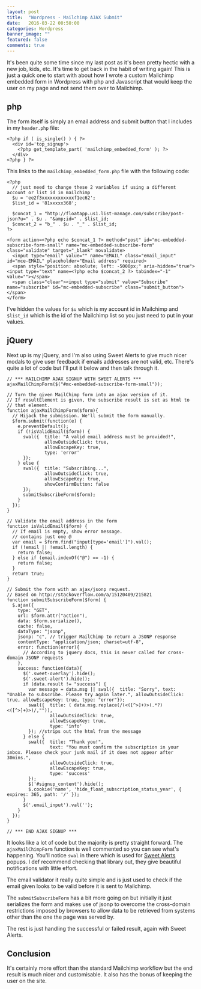 ```yaml
---
layout: post
title:  "Wordpress - Mailchimp AJAX Submit"
date:   2016-03-22 00:50:00
categories: Wordpress
banner_image: ""
featured: false
comments: true
---
```


It's been quite some time since my last post as it's been pretty hectic with a new job, kids, etc. It's time to get back in the habit of writing again!  This is just a quick one to start with about how I wrote a custom Mailchimp embedded form in Wordpress with php and Javascript that would keep the user on my page and not send them over to Mailchimp.

<!--more-->

## php

The form itself is simply an email address and submit button that I includes in my ```header.php``` file:

    <?php if ( is_single() ) { ?>
      <div id='top_signup'>
        <?php get_template_part( 'mailchimp_embedded_form' ); ?>
      </div>
    <?php } ?>

This links to the ```mailchimp_embedded_form.php``` file with the following code:

    <?php
      // just need to change these 2 variables if using a different account or list id in mailchimp
      $u = 'ee2f3xxxxxxxxxxxxf1ec62';
      $list_id = '81xxxxx368';

      $concat_1 = "http://floatapp.us1.list-manage.com/subscribe/post-json?u=" . $u . "&amp;id=" . $list_id;
      $concat_2 = "b_" . $u . "_" . $list_id;
    ?>

    <form action=<?php echo $concat_1 ?> method="post" id="mc-embedded-subscribe-form-small" name="mc-embedded-subscribe-form" class="validate" target="_blank" novalidate>
      <input type="email" value="" name="EMAIL" class="email_input" id="mce-EMAIL" placeholder="Email address" required>
      <span style="position: absolute; left: -5000px;" aria-hidden="true"><input type="text" name=<?php echo $concat_2 ?> tabindex="-1" value=""></span>
      <span class="clear"><input type="submit" value="Subscribe" name="subscribe" id="mc-embedded-subscribe" class="submit_button"></span>
    </form>

I've hidden the values for ```$u``` which is my account id in Mailchimp and ```$list_id``` which is the id of the Mailchimp list so you just need to put in your values.

## jQuery

Next up is my jQuery, and I'm also using Sweet Alerts to give much nicer modals to give user feedback if emails addresses are not valid, etc.  There's quite a lot of code but I'll put it below and then talk through it.

    // *** MAILCHIMP AJAX SIGNUP WITH SWEET ALERTS ***
    ajaxMailChimpForm($("#mc-embedded-subscribe-form-small"));

    // Turn the given MailChimp form into an ajax version of it.
    // If resultElement is given, the subscribe result is set as html to
    // that element.
    function ajaxMailChimpForm($form){
      // Hijack the submission. We'll submit the form manually.
      $form.submit(function(e) {
        e.preventDefault();
        if (!isValidEmail($form)) {
          swal({  title: "A valid email address must be provided!",
                  allowOutsideClick: true,
                  allowEscapeKey: true,
                  type: 'error'
          });
        } else {
          swal({  title: "Subscribing...",
                  allowOutsideClick: true,
                  allowEscapeKey: true,
                  showConfirmButton: false
          });
          submitSubscribeForm($form);
        }
      });
    }

    // Validate the email address in the form
    function isValidEmail($form) {
      // If email is empty, show error message.
      // contains just one @
      var email = $form.find("input[type='email']").val();
      if (!email || !email.length) {
        return false;
      } else if (email.indexOf("@") == -1) {
        return false;
      }
      return true;
    }

    // Submit the form with an ajax/jsonp request.
    // Based on http://stackoverflow.com/a/15120409/215821
    function submitSubscribeForm($form) {
      $.ajax({
        type: "GET",
        url: $form.attr("action"),
        data: $form.serialize(),
        cache: false,
        dataType: "jsonp",
        jsonp: "c", // trigger MailChimp to return a JSONP response
        contentType: "application/json; charset=utf-8",
        error: function(error){
          // According to jquery docs, this is never called for cross-domain JSONP requests
        },
        success: function(data){
          $('.sweet-overlay').hide();
          $('.sweet-alert').hide();
          if (data.result != "success") {
            var message = data.msg || swal({  title: "Sorry", text: "Unable to subscribe. Please try again later.", allowOutsideClick: true, allowEscapeKey: true, type: "error"});
            swal({  title: ( data.msg.replace(/(<([^>]+)>(.*?)<([^>]+)>)/,"")),
                    allowOutsideClick: true,
                    allowEscapeKey: true,
                    type: 'info'
            }); //strips out the html from the message
          } else {
            swal({  title: "Thank you!",
                    text: "You must confirm the subscription in your inbox. Please check your junk mail if it does not appear after 30mins.",
                    allowOutsideClick: true,
                    allowEscapeKey: true,
                    type: 'success'
            });
            $('#signup_content').hide();
            $.cookie('name', 'hide_float_subscription_status_year', { expires: 365, path: '/' });
          }
          $('.email_input').val('');
        }
      });
    }

    // *** END AJAX SIGNUP ***

It looks like a lot of code but the majority is pretty straight forward.  The ```ajaxMailChimpForm``` function is well commented so you can see what's happening.  You'll notice ```swal``` in there which is used for [Sweet Alerts](http://t4t5.github.io/sweetalert/) popups. I def recommend checking that library out, they give beautiful notifications with little effort.

The email validator it really quite simple and is just used to check if the email given looks to be valid before it is sent to Mailchimp.

The ```submitSubscribeForm``` has a bit more going on but initially it just serializes the form and makes use of jsonp to overcome the cross-domain restrictions imposed by browsers to allow data to be retrieved from systems other than the one the page was served by.

The rest is just handling the successful or failed result, again with Sweet Alerts.

## Conclusion

It's certainly more effort than the standard Mailchimp workflow but the end result is much nicer and customisable.  It also has the bonus of keeping the user on the site.
